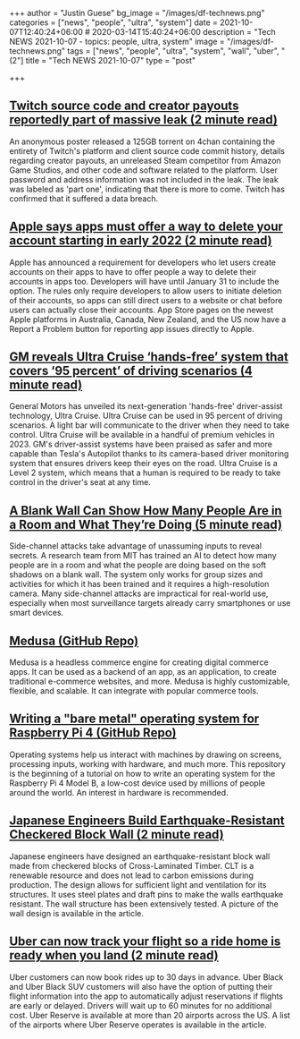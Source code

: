 +++
author = "Justin Guese"
bg_image = "/images/df-technews.png"
categories = ["news", "people", "ultra", "system"]
date = 2021-10-07T12:40:24+06:00 # 2020-03-14T15:40:24+06:00
description = "Tech NEWS 2021-10-07 - topics: people, ultra, system"
image = "/images/df-technews.png"
tags = ["news", "people", "ultra", "system", "wall", "uber", "(2"]
title = "Tech NEWS 2021-10-07"
type = "post"

+++

## [Twitch source code and creator payouts reportedly part of massive leak (2 minute read)](https://www.theverge.com/2021/10/6/22712250/twitch-hack-leak-data-streamer-revenue-steam-competitor)

An anonymous poster released a 125GB torrent on 4chan containing the entirety of Twitch's platform and client source code commit history, details regarding creator payouts, an unreleased Steam competitor from Amazon Game Studios, and other code and software related to the platform. User password and address information was not included in the leak. The leak was labeled as 'part one', indicating that there is more to come. Twitch has confirmed that it suffered a data breach.

## [Apple says apps must offer a way to delete your account starting in early 2022 (2 minute read)](https://www.engadget.com/apple-app-store-ios-developers-delete-account-report-193119525.html)

Apple has announced a requirement for developers who let users create accounts on their apps to have to offer people a way to delete their accounts in apps too. Developers will have until January 31 to include the option. The rules only require developers to allow users to initiate deletion of their accounts, so apps can still direct users to a website or chat before users can actually close their accounts. App Store pages on the newest Apple platforms in Australia, Canada, New Zealand, and the US now have a Report a Problem button for reporting app issues directly to Apple.

## [GM reveals Ultra Cruise ‘hands-free’ system that covers ‘95 percent’ of driving scenarios (4 minute read)](https://www.theverge.com/2021/10/6/22712566/gm-ultra-cruise-adas-hands-free-driving)

General Motors has unveiled its next-generation 'hands-free' driver-assist technology, Ultra Cruise. Ultra Cruise can be used in 95 percent of driving scenarios. A light bar will communicate to the driver when they need to take control. Ultra Cruise will be available in a handful of premium vehicles in 2023. GM's driver-assist systems have been praised as safer and more capable than Tesla's Autopilot thanks to its camera-based driver monitoring system that ensures drivers keep their eyes on the road. Ultra Cruise is a Level 2 system, which means that a human is required to be ready to take control in the driver's seat at any time.

## [A Blank Wall Can Show How Many People Are in a Room and What They’re Doing (5 minute read)](https://www.scientificamerican.com/article/a-blank-wall-can-show-how-many-people-are-in-a-room-and-what-theyre-doing/)

Side-channel attacks take advantage of unassuming inputs to reveal secrets. A research team from MIT has trained an AI to detect how many people are in a room and what the people are doing based on the soft shadows on a blank wall. The system only works for group sizes and activities for which it has been trained and it requires a high-resolution camera. Many side-channel attacks are impractical for real-world use, especially when most surveillance targets already carry smartphones or use smart devices.

## [Medusa (GitHub Repo)](https://github.com/medusajs/medusa)

Medusa is a headless commerce engine for creating digital commerce apps. It can be used as a backend of an app, as an application, to create traditional e-commerce websites, and more. Medusa is highly customizable, flexible, and scalable. It can integrate with popular commerce tools.

## [Writing a "bare metal" operating system for Raspberry Pi 4 (GitHub Repo)](https://github.com/isometimes/rpi4-osdev)

Operating systems help us interact with machines by drawing on screens, processing inputs, working with hardware, and much more. This repository is the beginning of a tutorial on how to write an operating system for the Raspberry Pi 4 Model B, a low-cost device used by millions of people around the world. An interest in hardware is recommended.

## [Japanese Engineers Build Earthquake-Resistant Checkered Block Wall (2 minute read)](https://interestingengineering.com/japanese-engineers-build-earthquake-resistant-checkered-block-wall)

Japanese engineers have designed an earthquake-resistant block wall made from checkered blocks of Cross-Laminated Timber. CLT is a renewable resource and does not lead to carbon emissions during production. The design allows for sufficient light and ventilation for its structures. It uses steel plates and draft pins to make the walls earthquake resistant. The wall structure has been extensively tested. A picture of the wall design is available in the article.

## [Uber can now track your flight so a ride home is ready when you land (2 minute read)](https://www.cnbc.com/2021/10/06/uber-can-now-track-your-flight-so-a-ride-home-is-ready-when-you-land.html)

Uber customers can now book rides up to 30 days in advance. Uber Black and Uber Black SUV customers will also have the option of putting their flight information into the app to automatically adjust reservations if flights are early or delayed. Drivers will wait up to 60 minutes for no additional cost. Uber Reserve is available at more than 20 airports across the US. A list of the airports where Uber Reserve operates is available in the article.

